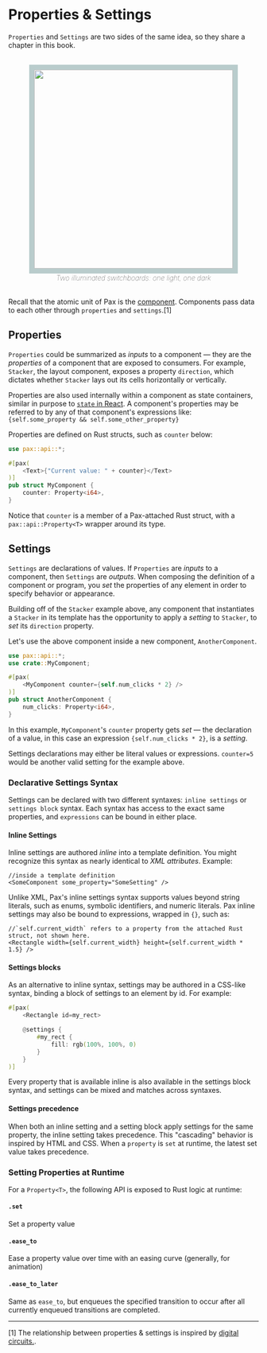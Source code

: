 # Properties & Settings

`Properties` and `Settings` are two sides of the same idea, so they share a chapter in this book.


<div style="text-align: center; font-style: italic; font-weight: 100;">
    <br />
    <img style="width: 400px; border: 10px solid rgb(185,204,204);" src="./DALL·E two illuminated switchboards_ one light one dark..psd.png" />
    <br />
    Two illuminated switchboards: one light, one dark
    <br />
    <br />
</div>

Recall that the atomic unit of Pax is the [component](./start-key-concepts-components.md).  Components pass data to each other through `properties` and `settings`.[1]  


## Properties

`Properties` could be summarized as _inputs_ to a component — they are the _properties_ of a component that are exposed to consumers.  For example, `Stacker`, the layout component, exposes a property `direction`, which dictates whether `Stacker` lays out its cells horizontally or vertically.

Properties are also used internally within a component as state containers, similar in purpose to [`state` in React](https://reactjs.org/docs/state-and-lifecycle.html).  A component's properties may be referred to by any of that component's expressions like: `{self.some_property && self.some_other_property}`

Properties are defined on Rust structs, such as `counter` below:

```rust
use pax::api::*;

#[pax(
    <Text>{"Current value: " + counter}</Text>
)]
pub struct MyComponent {
    counter: Property<i64>,
}
```

Notice that `counter` is a member of a Pax-attached Rust struct, with a `pax::api::Property<T>` wrapper around its type.

<!-- appendix?:  In the above example, the component `MyComponent` will expose the property `counter`.  Note that the `Property<T>` wrapper type is not necessary for compilation, but `Property<T>` _is_ necessary for Pax to be able to access that property through Expressions, Settings, and Defaults.  In other words, you can make a struct property "private" from Pax by omitting the `Property<T>` wrapper. -->

<!--
#### Property Defaults

TODO: !!Not yet implemented!! Defaults can be set for a component by declaring a `@default{}` block, including a list of Pax settings.  A default value is the initial value for a property, in the case where no settings are applied.


```rust
use pax::api::*;

#[pax(
    //... some content

    @defaults { // !!@defaults support is not yet implemented!!
        counter: 42 // if a consumer of `<MyComponent />` doesn't set `counter`,
                    // the value will default to 42
    }
)]
pub struct MyComponent {
    counter: Property<i64>,
}
```
-->

## Settings

`Settings` are declarations of values.  If `Properties` are _inputs_ to a component, then `Settings` are _outputs_.  When composing the definition of a component or program, you _set_ the properties of any element in order to specify behavior or appearance.  

Building off of the `Stacker` example above, any component that instantiates a `Stacker` in its template has the opportunity to apply a _setting_ to `Stacker`, to _set_ its `direction` property.

Let's use the above component inside a new component, `AnotherComponent`.

```rust
use pax::api::*;
use crate::MyComponent;

#[pax(
    <MyComponent counter={self.num_clicks * 2} />
)]
pub struct AnotherComponent {
    num_clicks: Property<i64>,
}
```

In this example, `MyComponent`'s `counter` property gets _set_ — the declaration of a value, in this case an expression `{self.num_clicks * 2}`, is a _setting_.  

Settings declarations may either be literal values or expressions.  `counter=5` would be another valid setting for the example above.

### Declarative Settings Syntax

Settings can be declared with two different syntaxes: `inline settings` or `settings block` syntax.  Each syntax has access to the exact same properties, and `expressions` can be bound in either place.

#### Inline Settings

Inline settings are authored _inline_ into a template definition.  You might recognize this syntax as nearly identical to _XML attributes_.  Example:

```pax
//inside a template definition
<SomeComponent some_property="SomeSetting" />
```

Unlike XML, Pax's inline settings syntax supports values beyond string literals, such as enums, symbolic identifiers, and numeric literals.  Pax inline settings may also be bound to expressions, wrapped in `{}`, such as:
```pax
//`self.current_width` refers to a property from the attached Rust struct, not shown here.
<Rectangle width={self.current_width} height={self.current_width * 1.5} />
```

#### Settings blocks

As an alternative to inline syntax, settings may be authored in a CSS-like syntax, binding a block of settings to an element by id.  For example:

```rust
#[pax(
    <Rectangle id=my_rect>

    @settings {
        #my_rect {
            fill: rgb(100%, 100%, 0)
        }
    }
)]
```

Every property that is available inline is also available in the settings block syntax, and settings can be mixed and matches across syntaxes.

<!-- TODO: document `@linux { ... }` and @{some_exp}{ ... } etc., media-query-like settings sections -->

#### Settings precedence 

When both an inline setting and a setting block apply settings for the same property, the inline setting takes precedence.  This "cascading" behavior is inspired by HTML and CSS.  When a `property` is `set` at runtime, the latest set value takes precedence.  


### Setting Properties at Runtime

For a `Property<T>`, the following API is exposed to Rust logic at runtime:

#### `.set`

Set a property value

#### `.ease_to`

Ease a property value over time with an easing curve (generally, for animation)

#### `.ease_to_later`

Same as `ease_to`, but enqueues the specified transition to occur after all currently enqueued transitions are completed.

<!--
#### `.to_default` | `.ease_to_default` | `.ease_to_default_later`
TODO !!Not yet implemented!! 
Along with support for `@default` values, these methods will enable reverting / setting / easing to the default value for a property at runtime.
-->


---

[1] The relationship between properties & settings is inspired by [digital circuits.](./reference-hardware-component-model.md).
